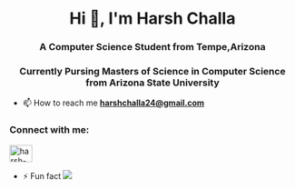 

<h1 align="center">Hi 👋, I'm Harsh Challa</h1>
<h3 align="center">A Computer Science Student from Tempe,Arizona</h3>
<h3 align="center">Currently Pursing Masters of Science in Computer Science from Arizona State University</h3>

- 📫 How to reach me **harshchalla24@gmail.com**

<h3 align="left">Connect with me:</h3>
<p align="left">
<a href="https://linkedin.com/in/harsh-challa" target="blank"><img align="center" src="https://raw.githubusercontent.com/rahuldkjain/github-profile-readme-generator/master/src/images/icons/Social/linked-in-alt.svg" alt="harsh-challa" height="30" width="40" /></a>

  - ⚡ Fun fact  ![](https://komarev.com/ghpvc/?username=Harshchalla&style=for-the-badge)
  
</p>
